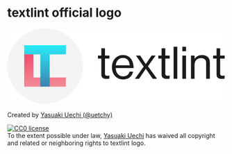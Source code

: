 # textlint official logo

![logo](logo/logo.png)

Created by [Yasuaki Uechi (@uetchy)](https://github.com/uetchy)

<p>
  <a rel="license"
     href="http://creativecommons.org/publicdomain/zero/1.0/">
    <img src="http://i.creativecommons.org/p/zero/1.0/88x31.png" alt="CC0 license" />
  </a>
  <br />
  To the extent possible under law,
  <a rel="dct:publisher"
     href="https://github.com/uetchy">
    <span property="dct:title">Yasuaki Uechi</span></a>
  has waived all copyright and related or neighboring rights to
  <span property="dct:title">textlint logo</span>.
</p>
